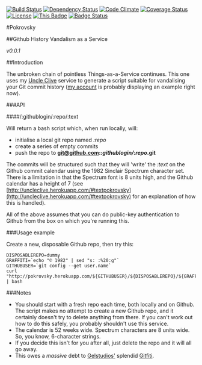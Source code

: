 [![Build Status](https://travis-ci.org/pikesley/pokrovsky.png?branch=master)](https://travis-ci.org/pikesley/pokrovsky)
[![Dependency Status](https://gemnasium.com/pikesley/pokrovsky.png)](https://gemnasium.com/pikesley/pokrovsky)
[![Code Climate](https://codeclimate.com/github/pikesley/pokrovsky.png)](https://codeclimate.com/github/pikesley/pokrovsky)
[![Coverage Status](https://coveralls.io/repos/pikesley/pokrovsky/badge.png)](https://coveralls.io/r/pikesley/pokrovsky)
[![License](http://img.shields.io/license/mit.png?color=green)](http://pikesley.mit-license.org/)
[![This Badge](http://img.shields.io/this%20badge/attained.png?color=green)](http://www.pokemon.com/uk/)
[![Badge Status](http://img.shields.io/badges/7/7.png?color=green
)](http://www.youtube.com/watch?v=s7rHCYtbZRo)

#Pokrovsky

##Github History Vandalism as a Service

_v0.0.1_

##Introduction

The unbroken chain of pointless Things-as-a-Service continues. This one uses my [Uncle Clive](http://uncleclive.herokuapp.com) service to generate a script suitable for vandalising your Git commit history ([my account](http://github.com/pikesley) is probably displaying an example right now).

###API

####/:githublogin/:repo/:text

Will return a bash script which, when run locally, will:

* initialise a local git repo named _:repo_
* create a series of empty commits
* push the repo to **git@github.com:_:githublogin/:repo_.git**

The commits will be structured such that they will 'write' the _:text_ on the Github commit calendar using the 1982 Sinclair Spectrum character set. There is a limitation in that the Spectrum font is 8 units high, and the Github calendar has a height of 7 (see [http://uncleclive.herokuapp.com/#textpokrovsky](http://uncleclive.herokuapp.com/#textpokrovsky) for an explanation of how this is handled).

All of the above assumes that you can do public-key authentication to Github from the box on which you're running this.

###Usage example

Create a new, disposable Github repo, then try this:

    DISPOSABLEREPO=dummy
    GRAFFITI=`echo "© 1982" | sed "s: :%20:g"`
    GITHUBUSER=`git config --get user.name`
    curl "http://pokrovsky.herokuapp.com/${GITHUBUSER}/${DISPOSABLEREPO}/${GRAFFITI}" | bash

###Notes

* You should start with a fresh repo each time, both locally and on Github. The script makes no attempt to create a new Github repo, and it certainly doesn't try to delete anything from there. If you can't work out how to do this safely, you probably shouldn't use this service.
* The calendar is 52 weeks wide. Spectrum characters are 8 units wide. So, you know, 6-character strings.
* If you decide this isn't for you after all, just delete the repo and it will all go away.
* This owes a _massive_ debt to [Gelstudios'](https://github.com/gelstudios) splendid [Gitfiti](https://github.com/gelstudios/gitfiti).
